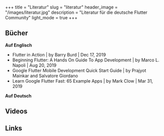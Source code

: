 +++
title = "Literatur"
slug = "literatur"
header_image = "/images/literatur.jpg"
description = "Literatur für die deutsche Flutter Community"
light_mode = true
+++

## Bücher

**Auf Englisch**

* Flutter in Action | by Barry Burd | Dec 17, 2019
* Beginning Flutter: A Hands On Guide To App Development | by Marco L. Napoli | Aug 20, 2019
* Google Flutter Mobile Development Quick Start Guide | by Prajyot Mainkar and Salvatore Giordano
* Learn Google Flutter Fast: 65 Example Apps | by Mark Clow | Mar 31, 2019


**Auf Deutsch**

## Videos

## Links